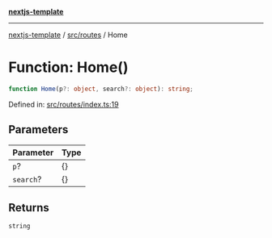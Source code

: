 [**nextjs-template**](../../../README.md)

---

[nextjs-template](../../../README.md) / [src/routes](../README.md) / Home

# Function: Home()

```ts
function Home(p?: object, search?: object): string;
```

Defined in: [src/routes/index.ts:19](https://github.com/Its-Satyajit/nextjs-template/blob/main/src/routes/index.ts#L19)

## Parameters

| Parameter | Type |
| --------- | ---- |
| `p`?      | \{\} |
| `search`? | \{\} |

## Returns

`string`
